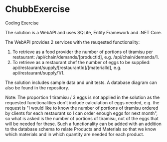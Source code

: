 # ChubbExercise
Coding Exercise

The solution is a WebAPI and uses SQLite, Entity Framework and .NET Core.

The WebAPI provides 2 services with the reuqested functionality:

1. To retrieve as a food provider the number of portions of tiramisu per restaurant: /api/chain/demands/[productId], e.g. /api/chain/demands/1.
2. To retrieve as a restaurant chef the number of eggs to be supplied: api/restaurant/supply/[restaurantId]/[materialId], e.g. api/restaurant/supply/1/1.

The solution includes sample data and unit tests. A database diagram can also be found in the repository.

Note:
The proportion 1 tiramisu / 3 eggs is not applied in the solution as the requested functionalities don't include calculation of eggs needed, e.g. the request is "I would like to know the number of portions of tiramisu ordered by clients for each restaurant so I can order enough eggs for next month", so what is asked is the number of portions of tiramisu, not of the eggs that will be needed for these.
Such a functionality can be added with an addition to the database schema to relate Products and Materials so that we know which materials and in which quantity are needed for each product.
